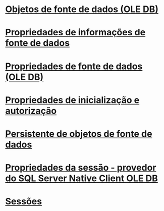 # [Objetos de fonte de dados (OLE DB)](data-source-objects-ole-db.md)
# [Propriedades de informações de fonte de dados](data-source-information-properties.md)
# [Propriedades de fonte de dados (OLE DB)](data-source-properties-ole-db.md)
# [Propriedades de inicialização e autorização](initialization-and-authorization-properties.md)
# [Persistente de objetos de fonte de dados](persisted-data-source-objects.md)
# [Propriedades da sessão - provedor do SQL Server Native Client OLE DB](session-properties-sql-server-native-client-ole-db-provider.md)
# [Sessões](sessions.md)
